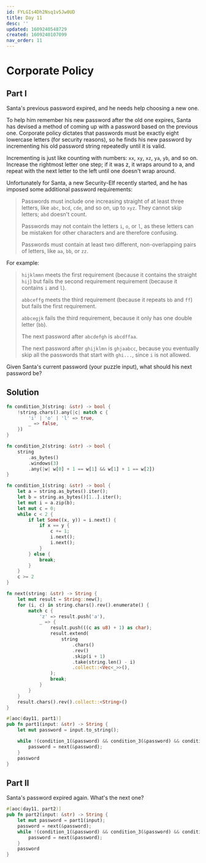 ```yaml
---
id: FYLGIs4Dh2Nsq1v5Jw0UD
title: Day 11
desc: ''
updated: 1609240548729
created: 1609240107099
nav_order: 11
---
```

# Corporate Policy

## Part I
Santa's previous password expired, and he needs help choosing a new one.

To help him remember his new password after the old one expires, Santa has devised a method of coming up with a password based on the previous one. Corporate policy dictates that passwords must be exactly eight lowercase letters (for security reasons), so he finds his new password by incrementing his old password string repeatedly until it is valid.

Incrementing is just like counting with numbers: `xx`, `xy`, `xz`, `ya`, `yb`, and so on. Increase the rightmost letter one step; if it was z, it wraps around to a, and repeat with the next letter to the left until one doesn't wrap around.

Unfortunately for Santa, a new Security-Elf recently started, and he has imposed some additional password requirements:

>Passwords must include one increasing straight of at least three letters, like `abc`, `bcd`, `cde`, and so on, up to `xyz`. They cannot skip letters; `abd` doesn't count.
>
>Passwords may not contain the letters `i`, `o`, or `l`, as these letters can be mistaken for other characters and are therefore confusing.
>
>Passwords must contain at least two different, non-overlapping pairs of letters, like `aa`, `bb`, or `zz`.

For example:

>`hijklmmn` meets the first requirement (because it contains the straight `hij`) but fails the second requirement requirement (because it contains `i` and `l`).
>
>`abbceffg` meets the third requirement (because it repeats `bb` and `ff`) but fails the first requirement.
>
>`abbcegjk` fails the third requirement, because it only has one double letter (`bb`).
>
>The next password after `abcdefgh` is `abcdffaa`.
>
>The next password after `ghijklmn` is `ghjaabcc`, because you eventually skip all the passwords that start with `ghi...`, since `i` is not allowed.

Given Santa's current password (your puzzle input), what should his next password be?

## Solution
```rust
fn condition_3(string: &str) -> bool {
    !string.chars().any(|c| match c {
        'i' | 'o' | 'l' => true,
        _ => false,
    })
}

fn condition_2(string: &str) -> bool {
    string
        .as_bytes()
        .windows(3)
        .any(|w| w[0] + 1 == w[1] && w[1] + 1 == w[2])
}

fn condition_1(string: &str) -> bool {
    let a = string.as_bytes().iter();
    let b = string.as_bytes()[1..].iter();
    let mut i = a.zip(b);
    let mut c = 0;
    while c < 2 {
        if let Some((x, y)) = i.next() {
            if x == y {
                c += 1;
                i.next();
                i.next();
            }
        } else {
            break;
        }
    }
    c >= 2
}

fn next(string: &str) -> String {
    let mut result = String::new();
    for (i, c) in string.chars().rev().enumerate() {
        match c {
            'z' => result.push('a'),
            _ => {
                result.push(((c as u8) + 1) as char);
                result.extend(
                    string
                        .chars()
                        .rev()
                        .skip(i + 1)
                        .take(string.len() - i)
                        .collect::<Vec<_>>(),
                );
                break;
            }
        }
    }
    result.chars().rev().collect::<String>()
}

#[aoc(day11, part1)]
pub fn part1(input: &str) -> String {
    let mut password = input.to_string();

    while !(condition_1(&password) && condition_3(&password) && condition_2(&password)) {
        password = next(&password);
    }
    password
}
```
## Part II

Santa's password expired again. What's the next one?

```rust
#[aoc(day11, part2)]
pub fn part2(input: &str) -> String {
    let mut password = part1(input);
    password = next(&password);
    while !(condition_1(&password) && condition_3(&password) && condition_2(&password)) {
        password = next(&password);
    }
    password
}
```
